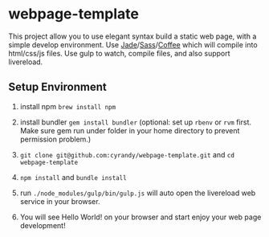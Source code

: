webpage-template
=============

This project allow you to use elegant syntax build a static web page, with a simple develop environment.
Use [Jade](http://jade-lang.com)/[Sass](http://sass-lang.com)/[Coffee](http://coffeescript.org) which will compile into html/css/js files.
Use gulp to watch, compile files, and also support livereload.

## Setup Environment

1. install npm `brew install npm`

2. install bundler `gem install bundler` (optional: set up `rbenv` or `rvm` first. Make sure gem run under folder in your home directory to prevent permission problem.)

3. `git clone git@github.com:cyrandy/webpage-template.git` and `cd webpage-template`

4. `npm install` and `bundle install`

5. run `./node_modules/gulp/bin/gulp.js` will auto open the livereload web service in your browser. 

6. You will see Hello World! on your browser and start enjoy your web page development!